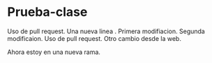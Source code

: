 # Prueba-clase
Uso de pull request.
Una nueva linea .
Primera modifiacion.
Segunda modificaion.
Uso de pull request.
Otro cambio desde la web.

Ahora estoy en una nueva rama.